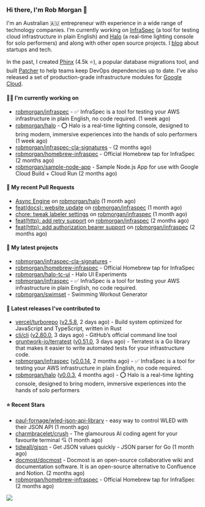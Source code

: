### Hi there, I'm Rob Morgan 👋

I'm an Australian 🇦🇺 entrepreneur with experience in a wide range of technology companies. I'm currently working on
[InfraSpec](https://infraspec.sh) (a tool for testing cloud infrastructure in plain English) and
[Halo](https://github.com/robmorgan/halo) (a real-time lighting console for solo performers) and along with other open
source projects. I [blog](https://robmorgan.id.au/) about startups and tech.

In the past, I created [Phinx](https://github.com/cakephp/phinx) (4.5k ⭐️), a popular database migrations
tool, and built [Patcher](https://blog.gruntwork.io/introducing-patcher-a-new-tool-for-keeping-infrastructure-code-up-to-date-e65b0c203b6b)
to help teams keep DevOps dependencies up to date. I've also released a set of production-grade infrastructure modules for
[Google Cloud](https://cloud.google.com/blog/products/devops-sre/deploying-a-production-grade-helm-release-on-gke-with-terraform).

#### 👨‍💻 I'm currently working on

- [robmorgan/infraspec](https://github.com/robmorgan/infraspec) - ✅ InfraSpec is a tool for testing your AWS infrastructure in plain English, no code required. (1 week ago)
- [robmorgan/halo](https://github.com/robmorgan/halo) - ⭕️ Halo is a real-time lighting console, designed to bring modern, immersive experiences into the hands of solo performers (1 week ago)
- [robmorgan/infraspec-cla-signatures](https://github.com/robmorgan/infraspec-cla-signatures) -  (2 months ago)
- [robmorgan/homebrew-infraspec](https://github.com/robmorgan/homebrew-infraspec) - Official Homebrew tap for InfraSpec (2 months ago)
- [robmorgan/sample-node-app](https://github.com/robmorgan/sample-node-app) - Sample Node.js App for use with Google Cloud Build &#43; Cloud Run (2 months ago)

#### 🔨 My recent Pull Requests

- [Async Engine](https://github.com/robmorgan/halo/pull/39) on [robmorgan/halo](https://github.com/robmorgan/halo) (1 month ago)
- [feat(docs): website update](https://github.com/robmorgan/infraspec/pull/63) on [robmorgan/infraspec](https://github.com/robmorgan/infraspec) (1 month ago)
- [chore: tweak labeler settings](https://github.com/robmorgan/infraspec/pull/62) on [robmorgan/infraspec](https://github.com/robmorgan/infraspec) (1 month ago)
- [feat(http): add retry support](https://github.com/robmorgan/infraspec/pull/59) on [robmorgan/infraspec](https://github.com/robmorgan/infraspec) (2 months ago)
- [feat(http): add authorization bearer support](https://github.com/robmorgan/infraspec/pull/51) on [robmorgan/infraspec](https://github.com/robmorgan/infraspec) (2 months ago)

#### 🌱 My latest projects

- [robmorgan/infraspec-cla-signatures](https://github.com/robmorgan/infraspec-cla-signatures) - 
- [robmorgan/homebrew-infraspec](https://github.com/robmorgan/homebrew-infraspec) - Official Homebrew tap for InfraSpec
- [robmorgan/halo-tc-ui](https://github.com/robmorgan/halo-tc-ui) - Halo UI Experiments
- [robmorgan/infraspec](https://github.com/robmorgan/infraspec) - ✅ InfraSpec is a tool for testing your AWS infrastructure in plain English, no code required.
- [robmorgan/swimset](https://github.com/robmorgan/swimset) - Swimming Workout Generator

#### 🚀 Latest releases I've contributed to

- [vercel/turborepo](https://github.com/vercel/turborepo) ([v2.5.8](https://github.com/vercel/turborepo/releases/tag/v2.5.8), 2 days ago) - Build system optimized for JavaScript and TypeScript, written in Rust
- [cli/cli](https://github.com/cli/cli) ([v2.80.0](https://github.com/cli/cli/releases/tag/v2.80.0), 3 days ago) - GitHub’s official command line tool
- [gruntwork-io/terratest](https://github.com/gruntwork-io/terratest) ([v0.51.0](https://github.com/gruntwork-io/terratest/releases/tag/v0.51.0), 3 days ago) -  Terratest is a Go library that makes it easier to write automated tests for your infrastructure code.
- [robmorgan/infraspec](https://github.com/robmorgan/infraspec) ([v0.0.14](https://github.com/robmorgan/infraspec/releases/tag/v0.0.14), 2 months ago) - ✅ InfraSpec is a tool for testing your AWS infrastructure in plain English, no code required.
- [robmorgan/halo](https://github.com/robmorgan/halo) ([v0.0.3](https://github.com/robmorgan/halo/releases/tag/v0.0.3), 4 months ago) - ⭕️ Halo is a real-time lighting console, designed to bring modern, immersive experiences into the hands of solo performers

#### ⭐ Recent Stars

- [paul-fornage/wled-json-api-library](https://github.com/paul-fornage/wled-json-api-library) - easy way to control WLED with their JSON API (1 month ago)
- [charmbracelet/crush](https://github.com/charmbracelet/crush) - The glamourous AI coding agent for your favourite terminal 💘 (1 month ago)
- [tidwall/gjson](https://github.com/tidwall/gjson) - Get JSON values quickly - JSON parser for Go (1 month ago)
- [docmost/docmost](https://github.com/docmost/docmost) - Docmost is an open-source collaborative wiki and documentation software. It is an open-source alternative to Confluence and Notion. (2 months ago)
- [robmorgan/homebrew-infraspec](https://github.com/robmorgan/homebrew-infraspec) - Official Homebrew tap for InfraSpec (2 months ago)

![](https://github-readme-stats.vercel.app/api?username=robmorgan&theme=vision-friendly-dark&hide_border=false&include_all_commits=true&count_private=true)
